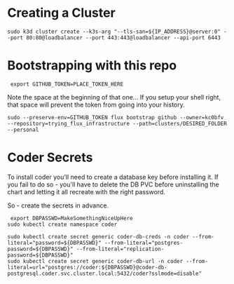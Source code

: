 # Creating a Cluster

`sudo k3d cluster create --k3s-arg "--tls-san=${IP_ADDRESS}@server:0" --port 80:80@loadbalancer --port 443:443@loadbalancer --api-port 6443`

# Bootstrapping with this repo

` export GITHUB_TOKEN=PLACE_TOKEN_HERE`

Note the space at the beginning of that one...  If you setup your shell right, that space will prevent the token from going into your history.

`sudo --preserve-env=GITHUB_TOKEN flux bootstrap github --owner=kc0bfv --repository=trying_flux_infrastructure --path=clusters/DESIRED_FOLDER --personal`

# Coder Secrets

To install coder you'll need to create a database key before installing it.  If you fail to do so - you'll have to delete the DB PVC before uninstalling the chart and letting it all recreate with the right password.

So - create the secrets in advance.

```
 export DBPASSWD=MakeSomethingNiceUpHere
sudo kubectl create namespace coder

sudo kubectl create secret generic coder-db-creds -n coder --from-literal="password=${DBPASSWD}" --from-literal="postgres-password=${DBPASSWD}" --from-literal="replication-password=${DBPASSWD}"
sudo kubectl create secret generic coder-db-url -n coder --from-literal=url="postgres://coder:${DBPASSWD}@coder-db-postgresql.coder.svc.cluster.local:5432/coder?sslmode=disable"
```
